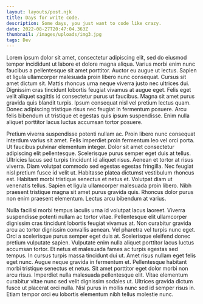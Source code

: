 ```yaml
---
layout: layouts/post.njk
title: Days for write code.
description: Some days, you just want to code like crazy.
date: 2022-08-27T20:47:04.363Z
thumbnail: /images/uploads/img3.jpg
tags: Dev
---
```

Lorem ipsum dolor sit amet, consectetur adipiscing elit, sed do eiusmod tempor incididunt ut labore et dolore magna aliqua. Varius morbi enim nunc faucibus a pellentesque sit amet porttitor. Auctor eu augue ut lectus. Sapien et ligula ullamcorper malesuada proin libero nunc consequat. Cursus sit amet dictum sit. Mattis rhoncus urna neque viverra justo nec ultrices dui. Dignissim cras tincidunt lobortis feugiat vivamus at augue eget. Felis eget velit aliquet sagittis id consectetur purus ut faucibus. Magna sit amet purus gravida quis blandit turpis. Ipsum consequat nisl vel pretium lectus quam. Donec adipiscing tristique risus nec feugiat in fermentum posuere. Arcu felis bibendum ut tristique et egestas quis ipsum suspendisse. Enim nulla aliquet porttitor lacus luctus accumsan tortor posuere.

Pretium viverra suspendisse potenti nullam ac. Proin libero nunc consequat interdum varius sit amet. Felis imperdiet proin fermentum leo vel orci porta. Ut faucibus pulvinar elementum integer. Dolor sit amet consectetur adipiscing elit pellentesque. Scelerisque purus semper eget duis at tellus. Ultricies lacus sed turpis tincidunt id aliquet risus. Aenean et tortor at risus viverra. Diam volutpat commodo sed egestas egestas fringilla. Nec feugiat nisl pretium fusce id velit ut. Habitasse platea dictumst vestibulum rhoncus est. Habitant morbi tristique senectus et netus et. Volutpat diam ut venenatis tellus. Sapien et ligula ullamcorper malesuada proin libero. Nibh praesent tristique magna sit amet purus gravida quis. Rhoncus dolor purus non enim praesent elementum. Lectus arcu bibendum at varius.

Nulla facilisi morbi tempus iaculis urna id volutpat lacus laoreet. Viverra suspendisse potenti nullam ac tortor vitae. Pellentesque elit ullamcorper dignissim cras tincidunt lobortis feugiat vivamus at. Non curabitur gravida arcu ac tortor dignissim convallis aenean. Vel pharetra vel turpis nunc eget. Orci a scelerisque purus semper eget duis at. Scelerisque eleifend donec pretium vulputate sapien. Vulputate enim nulla aliquet porttitor lacus luctus accumsan tortor. Et netus et malesuada fames ac turpis egestas sed tempus. In cursus turpis massa tincidunt dui ut. Amet risus nullam eget felis eget nunc. Augue neque gravida in fermentum et. Pellentesque habitant morbi tristique senectus et netus. Sit amet porttitor eget dolor morbi non arcu risus. Imperdiet nulla malesuada pellentesque elit. Vitae elementum curabitur vitae nunc sed velit dignissim sodales ut. Ultrices gravida dictum fusce ut placerat orci nulla. Nisl purus in mollis nunc sed id semper risus in. Etiam tempor orci eu lobortis elementum nibh tellus molestie nunc.